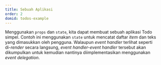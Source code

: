 ```yaml
---
title: Sebuah Aplikasi
order: 2
domid: todos-example
---
```


Menggunakan `props` dan `state`, kita dapat membuat sebuah aplikasi Todo simpel. Contoh ini menggunakan `state` untuk mencatat daftar *item* dan teks yang dimasukkan oleh pengguna. Walaupun *event handler* terlihat seperti di-*render* secara langsung, *event handler-event handler* tersebut akan dikumpulkan untuk kemudian nantinya diimplementasikan menggunakan *event delegation*.
